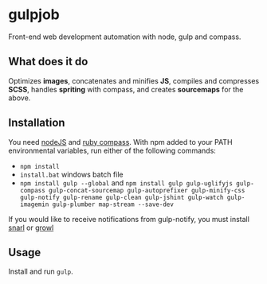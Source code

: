 gulpjob
=======

Front-end web development automation with node, gulp and compass.

What does it do
---------------
Optimizes __images__, concatenates and minifies __JS__, compiles and compresses __SCSS__, handles __spriting__ with compass, and creates __sourcemaps__ for the above.

Installation
------------

You need [nodeJS](http://nodejs.org/download/) and [ruby compass](http://compass-style.org/install/). With npm added to your PATH environmental variables, run either of the following commands:

- ```npm install```
- ```install.bat``` windows batch file
- ```npm install gulp --global``` and ```npm install gulp gulp-uglifyjs gulp-compass gulp-concat-sourcemap gulp-autoprefixer gulp-minify-css gulp-notify gulp-rename gulp-clean gulp-jshint gulp-watch gulp-imagemin gulp-plumber map-stream --save-dev```

If you would like to receive notifications from gulp-notify, you must install [snarl](http://fullphat.net/) or [growl](http://growl.info/)

Usage
-----
Install and run ```gulp```.